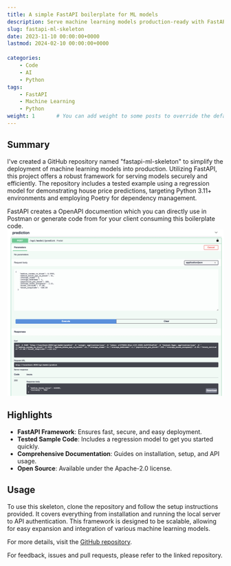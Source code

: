 ```yaml
---
title: A simple FastAPI boilerplate for ML models
description: Serve machine learning models production-ready with FastAPI
slug: fastapi-ml-skeleton
date: 2023-11-10 00:00:00+0000
lastmod: 2024-02-10 00:00:00+0000

categories:
    - Code
    - AI
    - Python
tags:
    - FastAPI
    - Machine Learning
    - Python
weight: 1       # You can add weight to some posts to override the default sorting (date descending)
---
```


## Summary
I've created a GitHub repository named "fastapi-ml-skeleton" to simplify the deployment of machine learning models into production. Utilizing FastAPI, this project offers a robust framework for serving models securely and efficiently. The repository includes a tested example using a regression model for demonstrating house price predictions, targeting Python 3.11+ environments and employing Poetry for dependency management.

FastAPI creates a OpenAPI documention which you can directly use in Postman or generate code from for your client consuming this boilerplate code. 
![OpenAPI spec created by FastAPI](sample_payload.jpg)

## Highlights
- **FastAPI Framework**: Ensures fast, secure, and easy deployment.
- **Tested Sample Code**: Includes a regression model to get you started quickly.
- **Comprehensive Documentation**: Guides on installation, setup, and API usage.
- **Open Source**: Available under the Apache-2.0 license.

## Usage
To use this skeleton, clone the repository and follow the setup instructions provided. It covers everything from installation and running the local server to API authentication. This framework is designed to be scalable, allowing for easy expansion and integration of various machine learning models.

For more details, visit the [GitHub repository](https://github.com/eightBEC/fastapi-ml-skeleton).

For feedback, issues and pull requests, please refer to the linked repository.
